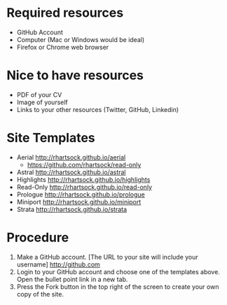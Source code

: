 # Required resources
* GitHub Account  
* Computer (Mac or Windows would be ideal)  
* Firefox or Chrome web browser  

# Nice to have resources
* PDF of your CV  
* Image of yourself    
* Links to your other resources (Twitter, GitHub, Linkedin)

# Site Templates
* Aerial http://rhartsock.github.io/aerial
    * https://github.com/rhartsock/read-only
* Astral http://rhartsock.github.io/astral
* Highlights http://rhartsock.github.io/highlights
* Read-Only http://rhartsock.github.io/read-only
* Prologue http://rhartsock.github.io/prologue
* Miniport http://rhartsock.github.io/miniport
* Strata http://rhartsock.github.io/strata

# Procedure
1. Make a GitHub account. [The URL to your site will include your username] http://github.com
2. Login to your GitHub account and choose one of the templates above. Open the bullet point link in a new tab.
3. Press the Fork button in the top right of the screen to create your own copy of the site.
